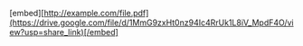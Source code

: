 [embed][http://example.com/file.pdf](https://drive.google.com/file/d/1MmG9zxHt0nz94Ic4RrUk1L8iV_MpdF4O/view?usp=share_link)[/embed]
